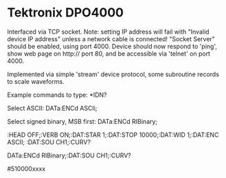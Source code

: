 
Tektronix DPO4000
========================================

Interfaced via TCP socket.
Note: setting IP address will fail with "Invalid device IP address" unless a network cable is connected!
"Socket Server" should be enabled, using port 4000.
Device should now respond to 'ping', show web page on http:// port 80, and be accessible via 'telnet' on port 4000.

Implemented via simple 'stream' device protocol,
some subroutine records to scale waveforms.

Example commands to type:
 *IDN?

Select ASCII:
DATa:ENCd ASCIi;

Select signed binary, MSB first:
DATa:ENCd RIBinary;


:HEAD OFF;:VERB ON;:DAT:STAR 1;:DAT:STOP 10000;:DAT:WID 1;:DAT:ENC ASCII;
:DAT:SOU CH1;:CURV?

DATa:ENCd RIBinary;:DAT:SOU CH1;:CURV?

#510000xxxx




